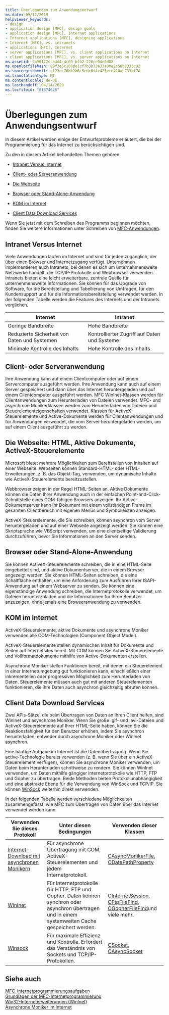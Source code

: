 ```yaml
---
title: Überlegungen zum Anwendungsentwurf
ms.date: 09/12/2019
helpviewer_keywords:
- design
- application design [MFC], design goals
- application design [MFC], Internet applications
- Internet applications [MFC], designing applications
- Internet [MFC], vs. intranets
- applications [MFC], Internet
- server applications [MFC], vs. client applications on Internet
- client applications [MFC], vs. server applications on Internet
ms.assetid: 9b96172c-b4d4-4c69-bfb2-226ce0de6d08
ms.openlocfilehash: 89f3e5c108de1cf7b3b73a33a08e2c50b1333c92
ms.sourcegitcommit: c123cc76bb2b6c5cde6f4c425ece420ac733bf70
ms.translationtype: MT
ms.contentlocale: de-DE
ms.lasthandoff: 04/14/2020
ms.locfileid: "81374626"
---
```

# <a name="application-design-choices"></a>Überlegungen zum Anwendungsentwurf

In diesem Artikel werden einige der Entwurfsprobleme erläutert, die bei der Programmierung für das Internet zu berücksichtigen sind.

Zu den in diesem Artikel behandelten Themen gehören:

- [Intranet Versus Internet](#_core_intranet_versus_internet)

- [Client- oder Serveranwendung](#_core_client_or_server_application)

- [Die Webseite](#_core_the_web_page)

- [Browser oder Stand-Alone-Anwendung](#_core_browser_or_standalone)

- [KOM im Internet](#_core_com_on_the_internet)

- [Client Data Download Services](#_core_client_data_download_services)

Wenn Sie jetzt mit dem Schreiben des Programms beginnen möchten, finden Sie weitere Informationen unter Schreiben von [MFC-Anwendungen](../mfc/writing-mfc-applications.md).

## <a name="intranet-versus-internet"></a><a name="_core_intranet_versus_internet"></a>Intranet Versus Internet

Viele Anwendungen laufen im Internet und sind für jeden zugänglich, der über einen Browser und Internetzugang verfügt. Unternehmen implementieren auch Intranets, bei denen es sich um unternehmensweite Netzwerke handelt, die TCP/IP-Protokolle und Webbrowser verwenden. Intranets bieten eine leicht erweiterbare, zentrale Quelle für unternehmensweite Informationen. Sie können für das Upgrade von Software, für die Bereitstellung und Tabellierung von Umfragen, für den Kundensupport und für die Informationsbereitstellung verwendet werden. In der folgenden Tabelle werden die Features des Internets und der Intranets verglichen.

|Internet|Intranet|
|--------------|--------------|
|Geringe Bandbreite|Hohe Bandbreite|
|Reduzierte Sicherheit von Daten und Systemen|Kontrollierter Zugriff auf Daten und Systeme|
|Minimale Kontrolle des Inhalts|Hohe Kontrolle des Inhalts|

## <a name="client-or-server-application"></a><a name="_core_client_or_server_application"></a>Client- oder Serveranwendung

Ihre Anwendung kann auf einem Clientcomputer oder auf einem Servercomputer ausgeführt werden. Ihre Anwendung kann auch auf einem Server gespeichert und dann über das Internet heruntergeladen und auf einem Clientcomputer ausgeführt werden. MFC WinInet-Klassen werden für Clientanwendungen zum Herunterladen von Dateien verwendet. MFC- und asynchrone Monikerklassen werden zum Herunterladen von Dateien und Steuerelementeigenschaften verwendet. Klassen für ActiveX-Steuerelemente und Active-Dokumente werden für Clientanwendungen und für Anwendungen verwendet, die vom Server heruntergeladen werden, um auf einem Client ausgeführt zu werden.

## <a name="the-web-page-html-active-documents-activex-controls"></a><a name="_core_the_web_page"></a>Die Webseite: HTML, Aktive Dokumente, ActiveX-Steuerelemente

Microsoft bietet mehrere Möglichkeiten zum Bereitstellen von Inhalten auf einer Webseite. Webseiten können Standard-HTML- oder HTML-Erweiterungen, z. B. das Objekt-Tag, verwenden, um dynamische Inhalte wie ActiveX-Steuerelemente bereitzustellen.

Webbrowser zeigen in der Regel HTML-Seiten an. Aktive Dokumente können die Daten Ihrer Anwendung auch in der einfachen Point-and-Click-Schnittstelle eines COM-fähigen Browsers anzeigen. Ihr Active-Dokumentserver kann Ihr Dokument mit einem vollständigen Frame im gesamten Clientbereich mit eigenen Menüs und Symbolleisten anzeigen.

ActiveX-Steuerelemente, die Sie schreiben, können asynchron vom Server heruntergeladen und auf einer Webseite angezeigt werden. Sie können eine Skriptsprache wie VBScript verwenden, um eine clientseitige Validierung durchzuführen, bevor Sie Informationen an den Server senden.

## <a name="browser-or-stand-alone-application"></a><a name="_core_browser_or_standalone"></a>Browser oder Stand-Alone-Anwendung

Sie können ActiveX-Steuerelemente schreiben, die in eine HTML-Seite eingebettet sind, und aktive Dokumentserver, die in einem Browser angezeigt werden. Sie können HTML-Seiten schreiben, die eine Schaltfläche enthalten, um eine Anforderung zum Ausführen Ihrer ISAPI-Anwendung auf einem Webserver zu senden. Sie können eine eigenständige Anwendung schreiben, die Internetprotokolle verwendet, um Dateien herunterzuladen und die Informationen für Ihren Benutzer anzuzeigen, ohne jemals eine Browseranwendung zu verwenden.

## <a name="com-on-the-internet"></a><a name="_core_com_on_the_internet"></a>KOM im Internet

ActiveX-Steuerelemente, aktive Dokumente und asynchrone Moniker verwenden alle COM-Technologien (Component Object Model).

ActiveX-Steuerelemente stellen dynamischen Inhalt für Dokumente und Seiten auf Internetsites bereit. Mit COM können Sie ActiveX-Steuerelemente und Vollformatdokumente mithilfe von Active-Dokumenten erstellen.

Asynchrone Moniker stellen Funktionen bereit, mit denen ein Steuerelement in einer Internetumgebung gut funktionieren kann, einschließlich einer inkrementellen oder progressiven Möglichkeit zum Herunterladen von Daten. Steuerelemente müssen auch gut mit anderen Steuerelementen funktionieren, die ihre Daten auch asynchron gleichzeitig abrufen können.

## <a name="client-data-download-services"></a><a name="_core_client_data_download_services"></a>Client Data Download Services

Zwei APIs-Sätze, die beim Übertragen von Daten an Ihren Client helfen, sind WinInet und asynchrone Moniker. Wenn Sie große .gif- und .avi-Dateien und ActiveX-Steuerelemente auf Ihrer HTML-Seite haben, können Sie die Reaktionsfähigkeit für den Benutzer erhöhen, indem Sie asynchron herunterladen, entweder durch asynchrone Moniker oder WinInet asynchron.

Eine häufige Aufgabe im Internet ist die Datenübertragung. Wenn Sie active-Technologie bereits verwenden (z. B. wenn Sie über ein ActiveX-Steuerelement verfügen), können Sie asynchrone Moniker verwenden, um Daten beim Herunterladen schrittweise zu rendern. Sie können WinInet verwenden, um Daten mithilfe gängiger Internetprotokolle wie HTTP, FTP und Gopher zu übertragen. Beide Methoden bieten Protokollunabhängigkeit und eine abstrakte Ebene für die Verwendung von WinSock und TCP/IP. Sie können [WinSock](../mfc/windows-sockets-in-mfc.md) weiterhin direkt verwenden.

In der folgenden Tabelle werden verschiedene Möglichkeiten zusammengefasst, wie MFC zum Übertragen von Daten über das Internet verwendet werden kann.

|Verwenden Sie dieses Protokoll|Unter diesen Bedingungen|Verwenden dieser Klassen|
|-----------------------|----------------------------|-------------------------|
|[Internet-Download mit asynchronen Monikern](../mfc/asynchronous-monikers-on-the-internet.md)|Für asynchrone Übertragung mit COM, ActiveX-Steuerelementen und jedem Internetprotokoll.|[CAsyncMonikerFile](../mfc/reference/casyncmonikerfile-class.md), [CDataPathProperty](../mfc/reference/cdatapathproperty-class.md)|
|[WinInet](../mfc/win32-internet-extensions-wininet.md)|Für Internetprotokolle für HTTP, FTP und Gopher. Daten können synchron oder asynchron übertragen und in einem systemweiten Cache gespeichert werden.|[CInternetSession](../mfc/reference/cinternetsession-class.md), [CFtpFileFind](../mfc/reference/cftpfilefind-class.md), [CGopherFileFind](../mfc/reference/cgopherfilefind-class.md)und viele mehr.|
|[Winsock](../mfc/windows-sockets-in-mfc.md)|Für maximale Effizienz und Kontrolle. Erfordert das Verständnis von Sockets und TCP/IP-Protokollen.|[CSocket](../mfc/reference/csocket-class.md), [CAsyncSocket](../mfc/reference/casyncsocket-class.md)|

## <a name="see-also"></a>Siehe auch

[MFC-Internetprogrammierungsaufgaben](../mfc/mfc-internet-programming-tasks.md)<br/>
[Grundlagen der MFC-Internetprogrammierung](../mfc/mfc-internet-programming-basics.md)<br/>
[Win32-Interneterweiterungen (WinInet)](../mfc/win32-internet-extensions-wininet.md)<br/>
[Asynchrone Moniker im Internet](../mfc/asynchronous-monikers-on-the-internet.md)
